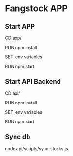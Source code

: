 # Fangstock APP 

## Start APP
CD app/

RUN npm install

SET .env variables

RUN npm start


## Start API Backend
CD api/

RUN npm install

SET .env variables

RUN npm start

  
## Sync db
node api/scripts/sync-stocks.js